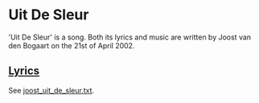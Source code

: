 # Uit De Sleur

'Uit De Sleur' is a song. Both its lyrics and music
are written by Joost van den Bogaart on the 21st of April 2002.

## [Lyrics](joost_uit_de_sleur.txt)

See [joost_uit_de_sleur.txt](joost_uit_de_sleur.txt).
